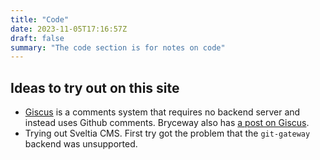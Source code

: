 ```yaml
---
title: "Code"
date: 2023-11-05T17:16:57Z
draft: false
summary: "The code section is for notes on code"
---
```



## Ideas to try out on this site

- [Giscus](https://giscus.app/) is a comments system that requires no backend server and instead uses Github comments. Bryceway also has [a post on Giscus](https://www.brycewray.com/posts/2023/08/making-giscus-less-gabby/).
- Trying out Sveltia CMS. First try got the problem that the `git-gateway` backend was unsupported.
